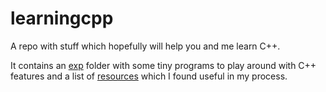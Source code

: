 # learningcpp
A repo with stuff which hopefully will help you and me learn C++.

It contains an [exp](https://github.com/waifod/cppexp/tree/main/exp) folder with some tiny programs to play around with C++ features and a list of [resources](https://github.com/waifod/cppexp/tree/main/resources.md) which I found useful in my process.
